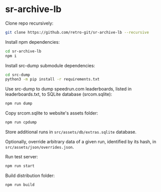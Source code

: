 # sr-archive-lb

Clone repo recursively:
```bash
git clone https://github.com/retro-git/sr-archive-lb --recursive
```

Install npm dependencies:
```bash
cd sr-archive-lb
npm i
```

Install src-dump submodule dependencies:
```bash
cd src-dump
python3 -m pip install -r requirements.txt
```

Use src-dump to dump speedrun.com leaderboards, listed in leaderboards.txt, to SQLite database (srcom.sqlite):
```bash
npm run dump
```

Copy srcom.sqlite to website's assets folder:
```bash
npm run cpdump
```

Store additional runs in `src/assets/db/extras.sqlite` database.

Optionally, override arbitrary data of a given run, identified by its hash, in `src/assets/json/overrides.json`.

Run test server:
```bash
npm run start
```

Build distribution folder:
```bash
npm run build
```
